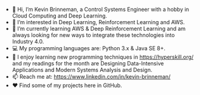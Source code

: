 - 👋 Hi, I’m Kevin Brinneman, a Control Systems Engineer with a hobby in Cloud Computing and Deep Learning.
- 👀 I’m interested in Deep Learning, Reinforcement Learning and AWS.
- 🌱 I’m currently learning AWS & Deep Reinforcement Learning and am always looking for new ways to integrate these technologies into Industry 4.0.
- 💻 My programming languages are: Python 3.x & Java SE 8+.
- 📖 I enjoy learning new programming techniques in https://hyperskill.org/ and my readings for the month are Designing Data-Intensive Applications and Modern Systems Analysis and Design.
- 📫 Reach me at: https://www.linkedin.com/in/kevin-brinneman/
- ❤️ Find some of my projects here in GitHub. 

